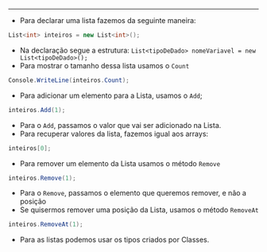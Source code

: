 ___
- Para declarar uma lista fazemos da seguinte maneira:
```c#
List<int> inteiros = new List<int>();
```
- Na declaração segue a estrutura: `List<tipoDeDado> nomeVariavel = new List<tipoDeDado>();`
- Para mostrar o tamanho dessa lista usamos o `Count`
```c#
Console.WriteLine(inteiros.Count);
```
- Para adicionar um elemento para a Lista, usamos o `Add`;
```c#
inteiros.Add(1);
```
- Para o `Add`, passamos o valor que vai ser adicionado na Lista.
- Para recuperar valores da lista, fazemos igual aos arrays:
```c#
inteiros[0];
```
- Para remover um elemento da Lista usamos o método `Remove`
```c#
inteiros.Remove(1);
```
- Para o `Remove`, passamos o elemento que queremos remover, e não a posição
- Se quisermos remover uma posição da Lista, usamos o método `RemoveAt`
```c#
inteiros.RemoveAt(1);
```
- Para as listas podemos usar os tipos criados por Classes.